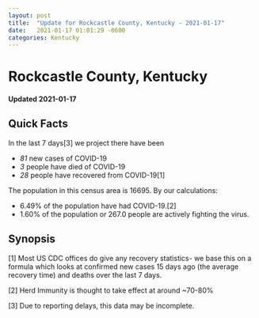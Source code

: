 ```yaml
---
layout: post
title:  "Update for Rockcastle County, Kentucky - 2021-01-17"
date:   2021-01-17 01:01:29 -0600
categories: Kentucky
---
```


# Rockcastle County, Kentucky
#### Updated 2021-01-17

## Quick Facts

In the last 7 days[3] we project there have been
- *81* new cases of COVID-19
- *3* people have died of COVID-19
- *28* people have recovered from COVID-19[1]

The population in this census area is 16695. By our calculations:
- 6.49% of the population have had COVID-19.[2]
- 1.60% of the population or 267.0 people are actively fighting the virus.

## Synopsis




[1] Most US CDC offices do give any recovery statistics- we base this on a formula which looks at confirmed new cases
15 days ago (the average recovery time) and deaths over the last 7 days.

[2] Herd Immunity is thought to take effect at around ~70-80%

[3] Due to reporting delays, this data may be incomplete.
 
    
